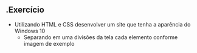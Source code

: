 .Exercício
-------------
- Utilizando HTML e CSS desenvolver um site que tenha a aparência do Windows 10
	- Separando em uma divisões da tela cada elemento conforme imagem de exemplo
